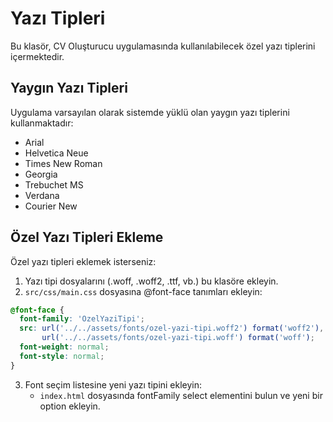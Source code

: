 # Yazı Tipleri

Bu klasör, CV Oluşturucu uygulamasında kullanılabilecek özel yazı tiplerini içermektedir.

## Yaygın Yazı Tipleri

Uygulama varsayılan olarak sistemde yüklü olan yaygın yazı tiplerini kullanmaktadır:
- Arial
- Helvetica Neue
- Times New Roman
- Georgia
- Trebuchet MS
- Verdana
- Courier New

## Özel Yazı Tipleri Ekleme

Özel yazı tipleri eklemek isterseniz:

1. Yazı tipi dosyalarını (.woff, .woff2, .ttf, vb.) bu klasöre ekleyin.
2. `src/css/main.css` dosyasına @font-face tanımları ekleyin:

```css
@font-face {
  font-family: 'OzelYaziTipi';
  src: url('../../assets/fonts/ozel-yazi-tipi.woff2') format('woff2'),
       url('../../assets/fonts/ozel-yazi-tipi.woff') format('woff');
  font-weight: normal;
  font-style: normal;
}
```

3. Font seçim listesine yeni yazı tipini ekleyin:
   - `index.html` dosyasında fontFamily select elementini bulun ve yeni bir option ekleyin.